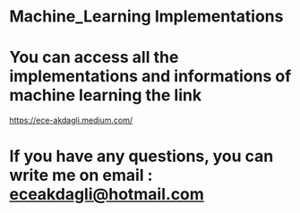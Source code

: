 # Machine_Learning Implementations
# You can access all the implementations and informations of machine learning the link 
https://ece-akdagli.medium.com/
# If you have any questions, you can write me on email : eceakdagli@hotmail.com
